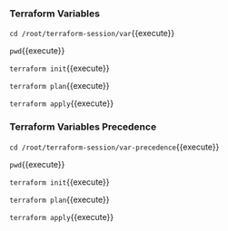 ### Terraform Variables ####

`cd /root/terraform-session/var`{{execute}}

`pwd`{{execute}}

`terraform init`{{execute}}

`terraform plan`{{execute}}

`terraform apply`{{execute}}


### Terraform Variables Precedence ####

`cd /root/terraform-session/var-precedence`{{execute}}

`pwd`{{execute}}

`terraform init`{{execute}}

`terraform plan`{{execute}}

`terraform apply`{{execute}}